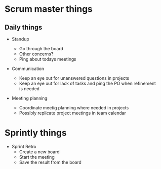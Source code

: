 # Scrum master things

## Daily things
- Standup
    - Go through the board
    - Other concerns?
    - Ping about todays meetings

- Communication
    - Keep an eye out for unanswered questions in projects
    - Keep an eye out for lack of tasks and ping the PO when refinement is needed

- Meeting planning
    - Coordinate meetig planning where needed in projects
    - Possibly replicate project meetings in team calendar

# Sprintly things
- Sprint Retro
    - Create a new board
    - Start the meeting
    - Save the result from the board

